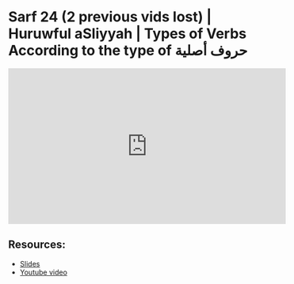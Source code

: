 # Sarf 24 (2 previous vids lost) | Huruwful aSliyyah | Types of Verbs According to the type of حروف أصلية

<iframe width="560" height="315" src="https://www.youtube-nocookie.com/embed/8V9F7-kCm7U?start=0" frameborder="0" allow="accelerometer; autoplay; encrypted-media; gyroscope; picture-in-picture" allowfullscreen="allowfullscreen"></iframe><BR>



## Resources:
- [Slides](https://github.com/arshare/resources_balagha_pdfs)
- [Youtube video](https://www.youtube.com/watch?v=8V9F7-kCm7U&list=PLzn0qdi6JpdvWf0IDGNfaiM-okPqDuQoc&index=$INDEX)
